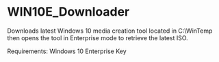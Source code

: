 # WIN10E_Downloader
 Downloads latest Windows 10 media creation tool located in C:\WinTemp then opens the tool in Enterprise mode to retrieve the latest ISO.

Requirements: Windows 10 Enterprise Key
